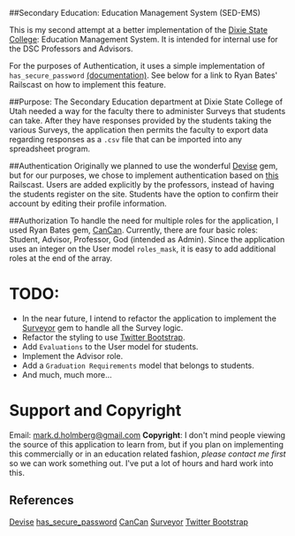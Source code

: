 ##Secondary Education: Education Management System (SED-EMS)

This is my second attempt at a better implementation of the [Dixie State College][dsc]: Education Management System. It is intended for internal use for the DSC Professors and Advisors.

For the purposes of Authentication, it uses a simple implementation of `has_secure_password` [(documentation)][hsp]. See below for a link to Ryan Bates' Railscast on how to implement this feature.

##Purpose:
The Secondary Education department at Dixie State College of Utah needed a way for the faculty there to administer Surveys that students can take. After they have responses provided by the students taking the various Surveys, the application then permits the faculty to export data regarding responses as a `.csv` file that can be imported into any spreadsheet program.

##Authentication
Originally we planned to use the wonderful [Devise][devise] gem, but for our purposes, we chose to implement authentication based on [this][authentication] Railscast. Users are added explicitly by the professors, instead of having the students register on the site. Students have the option to confirm their account by editing their profile information.

##Authorization
To handle the need for multiple roles for the application, I used Ryan Bates gem, [CanCan][cancan]. Currently, there are four basic roles: Student, Advisor, Professor, God (intended as Admin). Since the application uses an integer on the User model `roles_mask`, it is easy to add additional roles at the end of the array.

# TODO:
* In the near future, I intend to refactor the application to implement the [Surveyor][surveyor] gem to handle all the Survey logic.
* Refactor the styling to use [Twitter Bootstrap][bootstrap].
* Add `Evaluations` to the User model for students. 
* Implement the Advisor role.
* Add a `Graduation Requirements` model that belongs to students.
* And much, much more...

# Support and Copyright
Email: mark.d.holmberg@gmail.com
**Copyright**: I don't mind people viewing the source of this application to learn from, but if you plan on implementing this commercially or in an education related fashion, _please contact me first_ so we can work something out. I've put a lot of hours and hard work into this.

## References
[Devise][devise]
[has_secure_password][hsp]
[CanCan][cancan]
[Surveyor][surveyor]
[Twitter Bootstrap][bootstrap]


[devise]: https://github.com/plataformatec/devise  "Devise Gem"
[hsp]: http://apidock.com/rails/ActiveModel/SecurePassword/ClassMethods/has_secure_password "Has Secure Password Documentation"
[cancan]: https://github.com/ryanb/cancan "Make Role Based Authorization Easy with CanCan!"
[surveyor]: https://github.com/NUBIC/surveyor "Survey on Rails."
[bootstrap]: http://twitter.github.com/bootstrap/ "Twitter Bootstrap makes Interface Design Easy."
[dsc]: http://new.dixie.edu "Dixie State College of Utah"
[authentication]: http://http://railscasts.com/episodes/250-authentication-from-scratch-revised "Authentication From Scratch (revised)"
